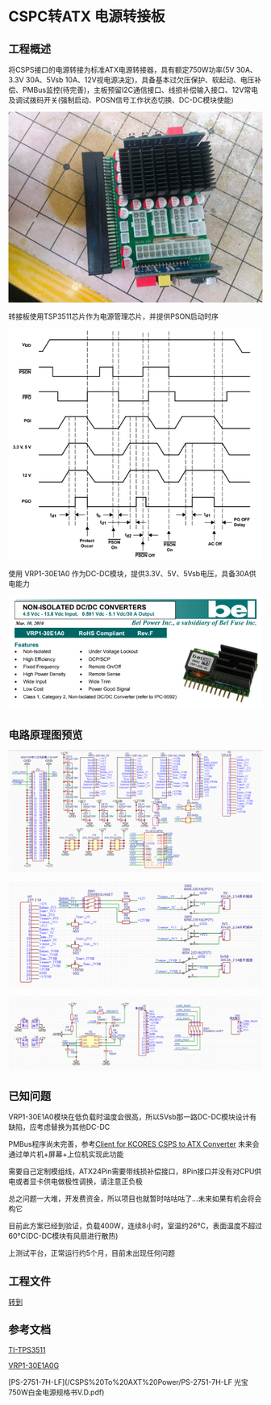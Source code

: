 # CSPC转ATX 电源转接板

## 工程概述

将CSPS接口的电源转接为标准ATX电源转接器，具有额定750W功率(5V 30A、3.3V 30A、5Vsb 10A、12V视电源决定)，具备基本过欠压保护、软起动、电压补偿、PMBus监控(待完善)，主板预留I2C通信接口、线损补偿输入接口、12V常电及调试拨码开关(强制启动、POSN信号工作状态切换、DC-DC模块使能)

![image (3)](CSPS%20To%20AXT%20Power/image/image(3).jpg)

转接板使用TSP3511芯片作为电源管理芯片，并提供PSON启动时序

![image (3)](CSPS%20To%20AXT%20Power/image/Seq.png)

使用 VRP1-30E1A0 作为DC-DC模块，提供3.3V、5V、5Vsb电压，具备30A供电能力

![image (3)](CSPS%20To%20AXT%20Power/image/30E.png)

## 电路原理图预览

![image (3)](CSPS%20To%20AXT%20Power/image/Main.png)

![image (3)](CSPS%20To%20AXT%20Power/image/Mode.png)

![image (3)](CSPS%20To%20AXT%20Power/image/TPS3511.png)

## 已知问题

VRP1-30E1A0模块在低负载时温度会很高，所以5Vsb那一路DC-DC模块设计有缺陷，应考虑替换为其他DC-DC

PMBus程序尚未完善，参考[Client for KCORES CSPS to ATX Converter](https://github.com/KCORES/kcores-link) 未来会通过单片机+屏幕+上位机实现此功能

需要自己定制模组线，ATX24Pin需要带线损补偿接口，8Pin接口并没有对CPU供电或者显卡供电做极性调换，请注意正负极

总之问题一大堆，开发费资金，所以项目也就暂时咕咕咕了...未来如果有机会将会构它

目前此方案已经到验证，负载400W，连续8小时，室温约26°C，表面温度不超过60°C(DC-DC模块有风扇进行散热)

上测试平台，正常运行约5个月，目前未出现任何问题

## 工程文件

[转到](/CSPS%20To%20AXT%20Power/design)

## 参考文档

[TI-TPS3511](/CSPS%20To%20AXT%20Power/TI-TPS3511.pdf)

[VRP1-30E1A0G](/CSPS%20To%20AXT%20Power/VRP1-30E1A0G.pdf)

[PS-2751-7H-LF](/CSPS%20To%20AXT%20Power/PS-2751-7H-LF 光宝750W白金电源规格书V.D.pdf)
